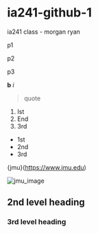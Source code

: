 # ia241-github-1
ia241 class - morgan ryan

p1

p2

p3

**b** *i*

> quote

1. Ist
2. End
3. 3rd

* 1st
* 2nd
* 3rd

{jmu}(https://www.jmu.edu)

![jmu_image](https://www.jmu.edu/_images/_story-rotator/splash-findingyourpassion1.jpg)

## 2nd level heading

### 3rd level heading 
